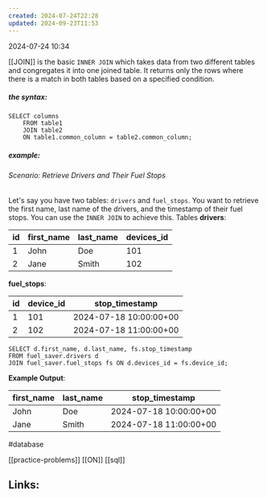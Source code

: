 ```yaml
---
created: 2024-07-24T22:28
updated: 2024-09-23T11:53
---
```

2024-07-24 10:34

[[JOIN]] is the basic `INNER JOIN` which takes data from two different tables and congregates it into one joined table. It returns only the rows where there is a match in both tables based on a specified condition. 

##### the syntax: 
```
SELECT columns
	FROM table1
	JOIN table2
	ON table1.common_column = table2.common_column;

```

##### example: 
###### Scenario: Retrieve Drivers and Their Fuel Stops

Let's say you have two tables: `drivers` and `fuel_stops`. You want to retrieve the first name, last name of the drivers, and the timestamp of their fuel stops. You can use the `INNER JOIN` to achieve this.
Tables
**drivers**:

|id|first_name|last_name|devices_id|
|---|---|---|---|
|1|John|Doe|101|
|2|Jane|Smith|102|

**fuel_stops**:

|id|device_id|stop_timestamp|
|---|---|---|
|1|101|2024-07-18 10:00:00+00|
|2|102|2024-07-18 11:00:00+00|
```
SELECT d.first_name, d.last_name, fs.stop_timestamp
FROM fuel_saver.drivers d
JOIN fuel_saver.fuel_stops fs ON d.devices_id = fs.device_id;
```

**Example Output**:

|first_name|last_name|stop_timestamp|
|---|---|---|
|John|Doe|2024-07-18 10:00:00+00|
|Jane|Smith|2024-07-18 11:00:00+00|

#database 

[[practice-problems]] [[ON]] [[sql]]
## Links:



